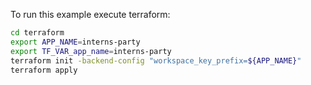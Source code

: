 To run this example execute terraform:

```sh
cd terraform
export APP_NAME=interns-party
export TF_VAR_app_name=interns-party
terraform init -backend-config "workspace_key_prefix=${APP_NAME}"
terraform apply
```